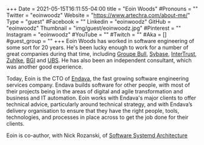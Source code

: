 +++
Date = 2021-05-15T16:11:55-04:00
title = "Eoin Woods"
#Pronouns = ""
Twitter = "eoinwoodz"
Website = "https://www.artechra.com/about-me/"
Type = "guest"
#Facebook = ""
Linkedin = "eoinwoodz"
GitHub = "eoinwoodz"
Thumbnail = "img/guest/eoinwoodz.jpg"
#Pinterest = ""
Instagram = "eoinwoodz"
#YouTube = ""
#Twitch = ""
#Aka = []
#guest_group = ""
+++
Eoin Woods has worked in software engineering of some sort for 20 years. He's been lucky enough to work for a number of great companies during that time, including [Groupe Bull](http://www.bull.com/), [Sybase](http://www.sybase.com/), [InterTrust](http://www.intertrust.com/), [Zuhlke](http://www.zuhlke.co.uk/), [BGI](http://en.wikipedia.org/wiki/BlackRock#Barclays_Global_Investors) and [UBS](http://www.ubs.com/). He has also been an independent consultant, which was another good experience.

Today, Eoin is the CTO of [Endava](http://www.endava.com/), the fast growing software engineering services company.  Endava builds software for other people, with most of their projects being in the areas of digital and agile transformation and business and IT automation. Eoin works with Endava's major clients to offer technical advice, particularly around technical strategy, and with Endava’s delivery organisation to ensure that they have the right people, tools, technologies, and processes in place across to get the job done for their clients.

Eoin is co-author, with Nick Rozanski, of [Software Systemd Architecture](https://www.amazon.com/Software-Systems-Architecture-Stakeholders-Perspectives/dp/032171833X/ref=sr_1_1)